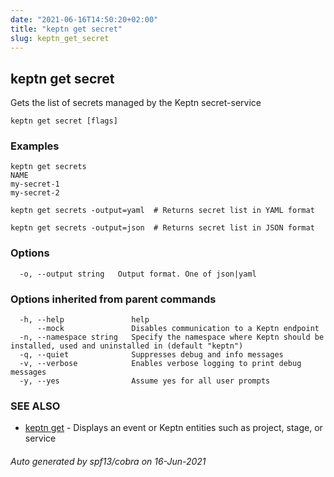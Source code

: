 ```yaml
---
date: "2021-06-16T14:50:20+02:00"
title: "keptn get secret"
slug: keptn_get_secret
---
```

## keptn get secret

Gets the list of secrets managed by the Keptn secret-service

```
keptn get secret [flags]
```

### Examples

```
keptn get secrets
NAME
my-secret-1
my-secret-2

keptn get secrets -output=yaml  # Returns secret list in YAML format

keptn get secrets -output=json  # Returns secret list in JSON format

```

### Options

```
  -o, --output string   Output format. One of json|yaml
```

### Options inherited from parent commands

```
  -h, --help               help
      --mock               Disables communication to a Keptn endpoint
  -n, --namespace string   Specify the namespace where Keptn should be installed, used and uninstalled in (default "keptn")
  -q, --quiet              Suppresses debug and info messages
  -v, --verbose            Enables verbose logging to print debug messages
  -y, --yes                Assume yes for all user prompts
```

### SEE ALSO

* [keptn get](../keptn_get/)	 - Displays an event or Keptn entities such as project, stage, or service

###### Auto generated by spf13/cobra on 16-Jun-2021

